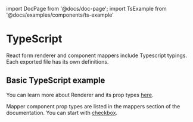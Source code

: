 import DocPage from '@docs/doc-page';
import TsExample from '@docs/examples/components/ts-example'

<DocPage>

# TypeScript

React form renderer and component mappers include Typescript typings. Each exported file has its own definitions.

## Basic TypeScript example

<TsExample />


You can learn more about Renderer and its prop types [here](/components/renderer).

Mapper component prop types are listed in the mappers section of the documentation. You can start with [checkbox](/provided-mappers/checkbox?mapper=mui).

</DocPage>
